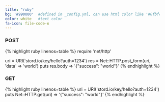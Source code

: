 ```yaml
---
title: "ruby"
bg: '#990000'  #defined in _config.yml, can use html color like '#0fbfcf'
color: white   #text color
fa-icon: file-code-o
---
```

### POST

{% highlight ruby linenos=table %}
require 'net/http'

uri = URI('stord.io/key/hello?auth=1234')
res = Net::HTTP.post_form(uri, 'data' => 'world')
puts res.body
=> '{"success": "world"}'
{% endhighlight %}

### GET

{% highlight ruby linenos=table %}
uri = URI('stord.io/key/hello?auth=1234')
puts Net::HTTP.get(uri)
=> '{"success": "world"}'
{% endhighlight %}
